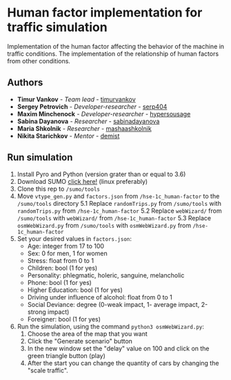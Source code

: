 # Human factor implementation for traffic simulation

Implementation of the human factor affecting the behavior of the machine in traffic conditions. The implementation of the relationship of human factors from other conditions.

## Authors

* **Timur Vankov** - *Team lead* - [timurvankov](https://github.com/timurvankov)
* **Sergey Petrovich** - *Developer-researcher* - [serp404](https://github.com/serp404)
* **Maxim Minchenock** - *Developer-researcher* - [hypersousage](https://github.com/hypersousage)
* **Sabina Dayanova** - *Researcher* - [sabinadayanova](https://github.com/sabinadayanova)
* **Maria Shkolnik** - *Researcher* - [mashaashkolnik](https://github.com/mashaashkolnik)
* **Nikita Starichkov** - *Mentor* - [demist](https://github.com/demist)

## Run simulation

1. Install Pyro and Python (version grater than or equal to 3.6) 
2. Download SUMO [click here!](https://sumo.dlr.de/docs/Installing.html) (linux preferably)
3. Clone this rep to `/sumo/tools`
4. Move `vtype_gen.py` and `factors.json` from `/hse-1c_human-factor` to the `/sumo/tools` directory
5.1 Replace `randomTrips.py` from `/sumo/tools` with `randomTrips.py` from `/hse-1c_human-factor`
5.2 Replace `webWizard/` from `/sumo/tools` with `webWizard/` from `/hse-1c_human-factor`
5.3 Replace `osmWebWizard.py` from `/sumo/tools` with `osmWebWizard.py` from `/hse-1c_human-factor`
6. Set your desired values in `factors.json`:
    - Age: integer from 17 to 100
    - Sex: 0 for men, 1 for women
    - Stress: float from 0 to 1
    - Children: bool (1 for yes)
    - Personality: phlegmatic, holeric, sanguine, melancholic
    - Phone: bool (1 for yes)
    - Higher Education: bool (1 for yes)
    - Driving under influence of alcohol: float from 0 to 1
    - Social Deviance: degree (0-weak impact, 1- average impact, 2-strong impact)
    - Foreigner: bool (1 for yes)
7. Run the simulation, using the command `python3 osmWebWizard.py`:
    1. Choose the area of the map that you want
    2. Click the "Generate scenario" button
    3. In the new window set the "delay" value on 100 and click on the green triangle button (play)
    4. After the start you can change the quantity of cars by changing the "scale traffic".
